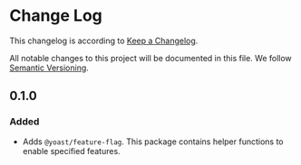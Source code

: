 # Change Log

This changelog is according to [Keep a Changelog](http://keepachangelog.com).

All notable changes to this project will be documented in this file.
We follow [Semantic Versioning](http://semver.org/).


## 0.1.0
### Added
* Adds `@yoast/feature-flag`. This package contains helper functions to enable specified features.